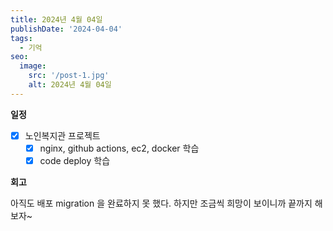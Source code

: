 ```yaml
---
title: 2024년 4월 04일
publishDate: '2024-04-04'
tags:
  - 기억
seo:
  image:
    src: '/post-1.jpg'
    alt: 2024년 4월 04일
---
```


**일정**

- [x] 노인복지관 프로젝트
  - [x] nginx, github actions, ec2, docker 학습
  - [x] code deploy 학습

**회고**

아직도 배포 migration 을 완료하지 못 했다. 하지만 조금씩 희망이 보이니까 끝까지 해보자~
